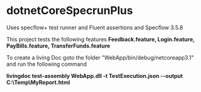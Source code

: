 # dotnetCoreSpecrunPlus
Uses specflow+ test runner and Fluent assertions and Specflow 3.5.8

This project tests the following features 
**Feedback.feature,
Login.feature,
PayBills.feature,
TransferFunds.feature**

To create a living Doc goto the folder "WebApp/bin/debug/netcoreapp3.1" and run the following command

**livingdoc test-assembly WebApp.dll -t TestExecution.json --output C:\Temp\MyReport.html**
